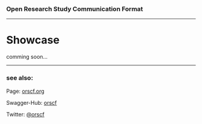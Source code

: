 ### Open Research Study Communication Format

-----

# Showcase



comming soon...

----

### see also:

  Page:	[orscf.org](http://www.orscf.org)

  Swagger-Hub: [orscf](https://app.swaggerhub.com/search?query=%20orscf)

  Twitter: [@orscf](https://twitter.com/orscf) 


